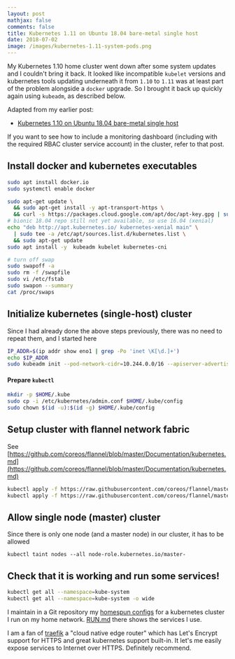 ```yaml
---
layout: post
mathjax: false
comments: false
title: Kubernetes 1.11 on Ubuntu 18.04 bare-metal single host
date: 2018-07-02
image: /images/kubernetes-1.11-system-pods.png
---
```


My Kubernetes 1.10 home cluster went down after some system updates and I couldn't bring it back.  It looked like incompatible `kubelet` versions and kubernetes tools updating underneath it from `1.10` to `1.11` was at least part of the problem alongside a `docker` upgrade. So I brought it back up quickly again using `kubeadm`, as described below.

Adapted from my earlier post:

 - [Kubernetes 1.10 on Ubuntu 18.04 bare-metal single host](https://idcrook.github.io/Kubernetes-Ubuntu-18.04-Bare-Metal-Single-Host/)

If you want to see how to include a monitoring dashboard (including with the required RBAC cluster service account) in the cluster, refer to that post.

## Install docker and kubernetes executables

```bash
sudo apt install docker.io
sudo systemctl enable docker

sudo apt-get update \
  && sudo apt-get install -y apt-transport-https \
  && curl -s https://packages.cloud.google.com/apt/doc/apt-key.gpg | sudo apt-key add -
# bionic 18.04 repo still not yet available, so use 16.04 (xenial)
echo "deb http://apt.kubernetes.io/ kubernetes-xenial main" \
  | sudo tee -a /etc/apt/sources.list.d/kubernetes.list \
  && sudo apt-get update
sudo apt install -y  kubeadm kubelet kubernetes-cni

# turn off swap
sudo swapoff -a
sudo rm -f /swapfile
sudo vi /etc/fstab
sudo swapon --summary
cat /proc/swaps
```

## Initialize kubernetes (single-host) cluster

Since I had already done the above steps previously, there was no need to repeat them, and I started here

```bash
IP_ADDR=$(ip addr show eno1 | grep -Po 'inet \K[\d.]+')
echo $IP_ADDR
sudo kubeadm init --pod-network-cidr=10.244.0.0/16 --apiserver-advertise-address=${IP_ADDR}
```

#### Prepare `kubectl`

```bash
mkdir -p $HOME/.kube
sudo cp -i /etc/kubernetes/admin.conf $HOME/.kube/config
sudo chown $(id -u):$(id -g) $HOME/.kube/config
```

## Setup cluster with flannel network fabric

See [https://github.com/coreos/flannel/blob/master/Documentation/kubernetes.md](https://github.com/coreos/flannel/blob/master/Documentation/kubernetes.md)

```bash
kubectl apply -f https://raw.githubusercontent.com/coreos/flannel/master/Documentation/kube-flannel.yml
kubectl apply -f https://raw.githubusercontent.com/coreos/flannel/master/Documentation/k8s-manifests/kube-flannel-rbac.yml
```

## Allow single node (master) cluster

Since there is only one node (and a master node) in our cluster, it has to be allowed

```shell
kubectl taint nodes --all node-role.kubernetes.io/master-
```

## Check that it is working and run some services!

```bash
kubectl get all --namespace=kube-system
kubectl get all --namespace=kube-system -o wide
```

I maintain in a Git repository my [homespun configs](https://github.com/idcrook/kubernetes-homespun) for a kubernetes cluster I run on my home network. [RUN.md](https://github.com/idcrook/kubernetes-homespun/blob/main/RUN.md) there shows the services I use.

I am a fan of [traefik](https://traefik.io/) a "cloud native edge router" which has Let's Encrypt support for HTTPS and great kubernetes support built-in. It let's me easily expose services to Internet over HTTPS. Definitely recommend.
